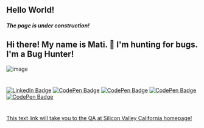 
## Hello World!
#### _The page is under construction!_

## Hi there!  My name is Mati.  :eyes: I'm hunting for bugs. I'm a Bug Hunter!

![image](https://user-images.githubusercontent.com/84297420/125023753-5e4da480-e034-11eb-920f-045f4b46e3c9.png)
#
[![LinkedIn Badge](https://img.shields.io/badge/LinkedIn-Profile-informational?style=flat&logo=linkedin&logoColor=white&color=0D76A8)](https://www.linkedin.com/in/mati-lehissaar/)
[![CodePen Badge](https://img.shields.io/badge/Codewars-Profile-informational?style=flat&logo=codepen&logoColor=white&color=b1361e)](https://www.codewars.com/users/matijoingithub)
[![CodePen Badge](https://img.shields.io/badge/Sololearn-SQL-informational?style=flat&logo=codepen&logoColor=white&color=FFA500)](https://www.sololearn.com/certificates/course/en/21775668/1060/landscape/png)
[![CodePen Badge](https://img.shields.io/badge/Sololearn-JavaScript-informational?style=flat&logo=codepen&logoColor=white&color=FFA500)](https://www.sololearn.com/certificates/course/en/21775668/1024/landscape/png)
[![CodePen Badge](https://img.shields.io/badge/Sololearn-SQL-informational?style=flat&logo=codepen&logoColor=white&color=FFA500)](https://www.sololearn.com/certificates/course/en/21775668/1060/landscape/png)

#
[This text link will take you to the QA at Silicon Valley California homepage!](https://qasv.us/en)
#


<!--
**matijoingithub/matijoingithub** is a ✨ _special_ ✨ repository because its `README.md` (this file) appears on your GitHub profile.

Here are some ideas to get you started:

- 🔭 I’m currently working on ...
- 🌱 I’m currently learning ...
- 👯 I’m looking to collaborate on ...
- 🤔 I’m looking for help with ...
- 💬 Ask me about ...
- 📫 How to reach me: ...
- 😄 Pronouns: ...
- ⚡ Fun fact: ...
- 👋
-->
